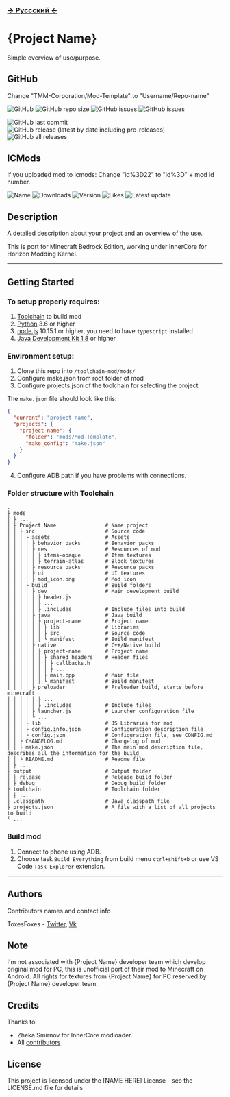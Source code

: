 ### **[ -> Руссский <- ](README.ru.md)**

# {Project Name}

Simple overview of use/purpose.

## GitHub

Change "TMM-Corporation/Mod-Template" to "Username/Repo-name"

![GitHub](https://img.shields.io/github/license/TMM-Corporation/Mod-Template?label=License&style=flat-square)
![GitHub repo size](https://img.shields.io/github/repo-size/TMM-Corporation/Mod-Template?label=Repo%20Size&style=flat-square)
![GitHub issues](https://img.shields.io/github/issues-raw/TMM-Corporation/Mod-Template?label=Opened%20issues&style=flat-square)
![GitHub issues](https://img.shields.io/github/issues-closed-raw/TMM-Corporation/Mod-Template?label=Closed%20issues&style=flat-square)

![GitHub last commit](https://img.shields.io/github/last-commit/TMM-Corporation/Mod-Template?label=Latest%20changes&style=flat-square)
![GitHub release (latest by date including pre-releases)](https://img.shields.io/github/v/release/TMM-Corporation/Mod-Template?include_prereleases&label=Latest%20Release&style=flat-square)
![GitHub all releases](https://img.shields.io/github/downloads/TMM-Corporation/Mod-Template/total?label=Downloads&style=flat-square)

## ICMods

If you uploaded mod to icmods:
Change "id%3D22" to "id%3D" + mod id number. 

![Name](https://img.shields.io/badge/dynamic/json?color=green&label=Downloads&query=%24.downloads&url=https%3A%2F%2Ficmods.mineprogramming.org%2Fapi%2Fdescription.php%3Fid%3D22?style=flat-square)
![Downloads](https://img.shields.io/badge/dynamic/json?color=green&label=Downloads&query=%24.downloads&url=https%3A%2F%2Ficmods.mineprogramming.org%2Fapi%2Fdescription.php%3Fid%3D22?style=flat-square)
![Version](https://img.shields.io/badge/dynamic/json?color=green&label=Version&query=%24.version_name&url=https%3A%2F%2Ficmods.mineprogramming.org%2Fapi%2Fdescription.php%3Fid%3D22?style=flat-square)
![Likes](https://img.shields.io/badge/dynamic/json?color=green&label=Likes&query=%24.likes&url=https%3A%2F%2Ficmods.mineprogramming.org%2Fapi%2Fdescription.php%3Fid%3D22?style=flat-square)
![Latest update](https://img.shields.io/badge/dynamic/json?color=green&label=Latest%20update&query=%24.last_update&url=https%3A%2F%2Ficmods.mineprogramming.org%2Fapi%2Fdescription.php%3Fid%3D22?style=flat-square)

## Description

A detailed description about your project and an overview of the use.

This is port for Minecraft Bedrock Edition, working under InnerCore for Horizon Modding Kernel.

---

## Getting Started

### To setup properly requires:

1. [Toolchain](https://github.com/ToxesFoxes/innercore-mod-toolchain) to build mod
2. [Python](https://www.python.org/) 3.6 or higher
3. [node.js](https://nodejs.org/en/) 10.15.1 or higher, you need to have `typescript` installed 
4. [Java Development Kit 1.8](https://www.oracle.com/java/technologies/javase/javase-jdk8-downloads.html) or higher

### Environment setup:
1. Clone this repo into `/toolchain-mod/mods/`
2. Configure make.json from root folder of mod
3. Configure projects.json of the toolchain for selecting the project

The `make.json` file should look like this:

```json
{
  "current": "project-name",
  "projects": {
    "project-name": {
      "folder": "mods/Mod-Template",
      "make_config": "make.json"
    }
  }
}
```

4. Configure ADB path if you have problems with connections.

### Folder structure with Toolchain

```
.
├ mods
│ ├ ...
│ ├ Project Name                # Name project
│ │ ├ src                       # Source code
│ │ │ ├ assets                  # Assets
│ │ │ │ ├ behavior_packs        # Behavior packs
│ │ │ │ ├ res                   # Resources of mod
│ │ │ │ │ ├ items-opaque        # Item textures
│ │ │ │ │ ├ terrain-atlas       # Block textures
│ │ │ │ ├ resource_packs        # Resource packs
│ │ │ │ ├ ui                    # UI textures
│ │ │ │ ├ mod_icon.png          # Mod icon
│ │ │ ├ build                   # Build folders
│ │ │ │ ├ dev                   # Main development build
│ │ │ │ │ ├ header.js           
│ │ │ │ │ ├ ...                 
│ │ │ │ │ ├ .includes           # Include files into build
│ │ │ │ ├ java                  # Java build
│ │ │ │ │ ├ project-name        # Project name
│ │ │ │ │ │ ├ lib               # Libraries
│ │ │ │ │ │ ├ src               # Source code
│ │ │ │ │ │ └ manifest          # Build manifest
│ │ │ │ ├ native                # C++/Native build
│ │ │ │ │ ├ project-name        # Project name
│ │ │ │ │ │ ├ shared_headers    # Header files
│ │ │ │ │ │ │ ├ callbacks.h     
│ │ │ │ │ │ │ ├ ...             
│ │ │ │ │ │ ├ main.cpp          # Main file
│ │ │ │ │ │ └ manifest          # Build manifest
│ │ │ │ ├ preloader             # Preloader build, starts before minecraft
│ │ │ │ │ ├ ...                 
│ │ │ │ │ ├ .includes           # Include files
│ │ │ │ ├ launcher.js           # Launcher configuration file
│ │ │ │ └ ...                   
│ │ │ ├ lib                     # JS Libraries for mod
│ │ │ ├ config.info.json        # Configuration description file
│ │ │ └ config.json             # Configuration file, see CONFIG.md
│ │ ├ CHANGELOG.md              # Changelog of mod
│ │ ├ make.json                 # The main mod description file, describes all the information for the build
│ │ └ README.md                 # Readme file
│ ├ ...                         
├ output                        # Output folder
│ ├ release                     # Release build folder
│ ├ debug                       # Debug build folder
├ toolchain                     # Toolchain folder
│ ├ ...                         
├ .classpath                    # Java classpath file
├ projects.json                 # A file with a list of all projects to build
└ ...                           
```

### Build mod

1. Connect to phone using ADB.
2. Choose task `Build Everything` from build menu `ctrl+shift+b` or use VS Code `Task Explorer` extension.

---

## Authors

Contributors names and contact info

ToxesFoxes - 
[Twitter](https://twitter.com/ToxesFoxes),
[Vk](https://vk.com/ToxesFoxes)

## Note

I'm not associated with {Project Name} developer team which develop original mod for PC, this is unofficial port of their mod to Minecraft on Android.
All rights for textures from {Project Name} for PC reserved by {Project Name} developer team.

## Credits

Thanks to:
* Zheka Smirnov for InnerCore modloader.
* All [contributors](https://github.com/TMM-Corporation/Mod-Template/graphs/contributors)

## License

This project is licensed under the [NAME HERE] License - see the LICENSE.md file for details